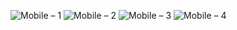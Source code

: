 ![Mobile – 1](https://user-images.githubusercontent.com/25367933/120855499-77b38a80-c576-11eb-8f50-618b007569ac.png)
![Mobile – 2](https://user-images.githubusercontent.com/25367933/120855502-797d4e00-c576-11eb-900a-a4de4a399586.png)
![Mobile – 3](https://user-images.githubusercontent.com/25367933/120854512-31116080-c575-11eb-8065-e1c35e37d0c3.png)
![Mobile – 4](https://user-images.githubusercontent.com/25367933/120854518-32db2400-c575-11eb-9446-69a0a19400f0.png)
